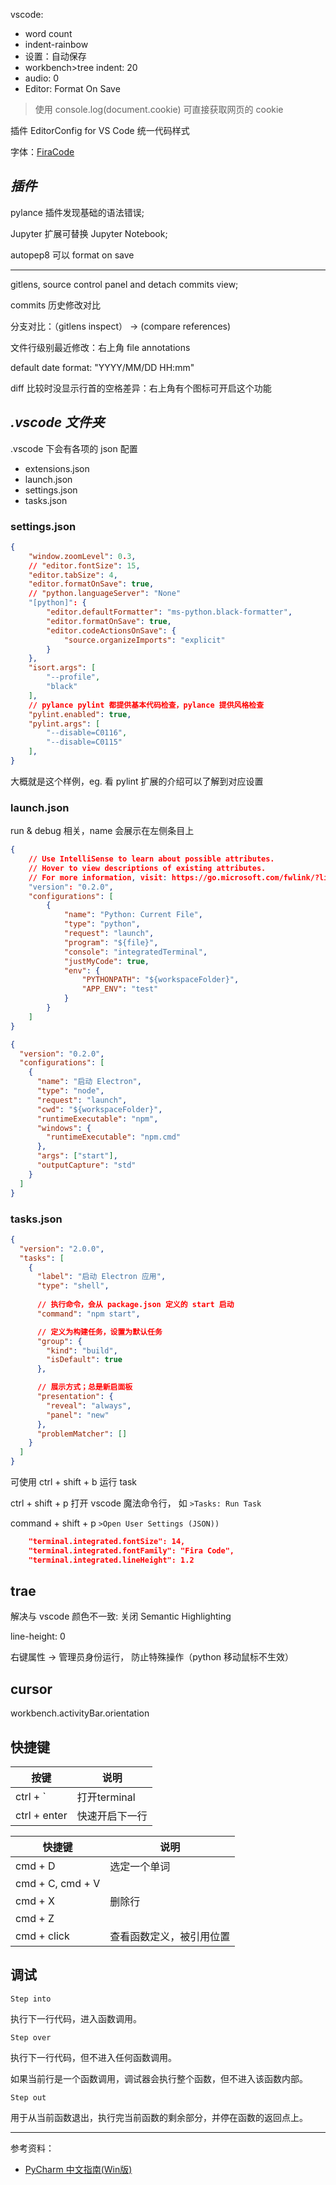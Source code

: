 vscode:
- word count
- indent-rainbow
- 设置：自动保存
- workbench>tree indent: 20
- audio: 0
- Editor: Format On Save


> 使用 console.log(document.cookie) 可直接获取网页的 cookie

插件 EditorConfig for VS Code 统一代码样式

字体：[FiraCode](https://github.com/tonsky/FiraCode)


## _插件_

pylance 插件发现基础的语法错误;

Jupyter 扩展可替换 Jupyter Notebook;

autopep8 可以 format on save


-----------------

gitlens, source control panel and detach commits view;

commits 历史修改对比

分支对比：（gitlens inspect） -> (compare references)

文件行级别最近修改：右上角 file annotations

default date format:  "YYYY/MM/DD HH:mm"

diff 比较时没显示行首的空格差异：右上角有个图标可开启这个功能


## _.vscode 文件夹_

.vscode 下会有各项的 json 配置
- extensions.json
- launch.json
- settings.json
- tasks.json


### settings.json

```json
{
    "window.zoomLevel": 0.3,
    // "editor.fontSize": 15,
    "editor.tabSize": 4,
    "editor.formatOnSave": true,
    // "python.languageServer": "None"
    "[python]": {
        "editor.defaultFormatter": "ms-python.black-formatter",
        "editor.formatOnSave": true,
        "editor.codeActionsOnSave": {
            "source.organizeImports": "explicit"
        }
    },
    "isort.args": [
        "--profile",
        "black"
    ],
    // pylance pylint 都提供基本代码检查，pylance 提供风格检查
    "pylint.enabled": true,
    "pylint.args": [
        "--disable=C0116",
        "--disable=C0115"
    ],
}
```

大概就是这个样例，eg. 看 pylint 扩展的介绍可以了解到对应设置


### launch.json 

run & debug 相关，name 会展示在左侧条目上

```json
{
    // Use IntelliSense to learn about possible attributes.
    // Hover to view descriptions of existing attributes.
    // For more information, visit: https://go.microsoft.com/fwlink/?linkid=830387
    "version": "0.2.0",
    "configurations": [
        {
            "name": "Python: Current File",
            "type": "python",
            "request": "launch",
            "program": "${file}",
            "console": "integratedTerminal",
            "justMyCode": true,
            "env": {
                "PYTHONPATH": "${workspaceFolder}",
                "APP_ENV": "test"
            }
        }
    ]
}
```

```json
{
  "version": "0.2.0",
  "configurations": [
    {
      "name": "启动 Electron",
      "type": "node",
      "request": "launch",
      "cwd": "${workspaceFolder}",
      "runtimeExecutable": "npm",
      "windows": {
        "runtimeExecutable": "npm.cmd"
      },
      "args": ["start"],
      "outputCapture": "std"
    }
  ]
}
```



### tasks.json

```json
{
  "version": "2.0.0",
  "tasks": [
    {
      "label": "启动 Electron 应用",
      "type": "shell",
      
      // 执行命令，会从 package.json 定义的 start 启动
      "command": "npm start",

      // 定义为构建任务，设置为默认任务
      "group": { 
        "kind": "build",
        "isDefault": true
      },

      // 展示方式；总是新启面板
      "presentation": {
        "reveal": "always",
        "panel": "new"
      },
      "problemMatcher": []
    }
  ]
}
```

可使用 ctrl + shift + b 运行 task

ctrl + shift + p 打开 vscode 魔法命令行， 如 `>Tasks: Run Task`


command + shift + p `>Open User Settings (JSON))`

```json
    "terminal.integrated.fontSize": 14,
    "terminal.integrated.fontFamily": "Fira Code",
    "terminal.integrated.lineHeight": 1.2
```


## trae

解决与 vscode 颜色不一致: 关闭 Semantic Highlighting


line-height: 0


右键属性 -> 管理员身份运行， 防止特殊操作（python 移动鼠标不生效）

## cursor

workbench.activityBar.orientation


## 快捷键

| 按键         | 说明           |
| ------------ | -------------- |
| ctrl + `     | 打开terminal   |
| ctrl + enter | 快速开启下一行 |





| 快捷键           | 说明                     |
| ---------------- | ------------------------ |
| cmd + D          | 选定一个单词             |
| cmd + C, cmd + V |                          |
| cmd + X          | 删除行                   |
| cmd + Z          |                          |
| cmd + click      | 查看函数定义，被引用位置 |


## 调试

`Step into`

执行下一行代码，进入函数调用。


`Step over`

执行下一行代码，但不进入任何函数调用。

如果当前行是一个函数调用，调试器会执行整个函数，但不进入该函数内部。


`Step out`

用于从当前函数退出，执行完当前函数的剩余部分，并停在函数的返回点上。





--------------

参考资料：
- [PyCharm 中文指南(Win版)](https://pycharm.iswbm.com/)